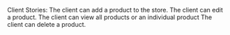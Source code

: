 Client Stories:
The client can add a product to the store.
The client can edit a product.
The client can view all products or an individual product
The client can delete a product.
